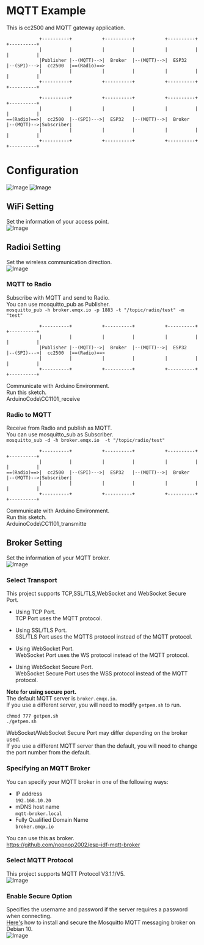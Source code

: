 # MQTT Example   
This is cc2500 and MQTT gateway application.   
```
            +----------+           +----------+           +----------+           +----------+
            |          |           |          |           |          |           |          |
            |Publisher |--(MQTT)-->|  Broker  |--(MQTT)-->|  ESP32   |--(SPI)--->|  cc2500  |==(Radio)==>
            |          |           |          |           |          |           |          |
            +----------+           +----------+           +----------+           +----------+

            +----------+           +----------+           +----------+           +----------+
            |          |           |          |           |          |           |          |
==(Radio)==>|  cc2500  |--(SPI)--->|  ESP32   |--(MQTT)-->|  Broker  |--(MQTT)-->|Subscriber|
            |          |           |          |           |          |           |          |
            +----------+           +----------+           +----------+           +----------+
```



# Configuration
![Image](https://github.com/user-attachments/assets/33017a92-f11e-4462-b434-209ef13cea0f)
![Image](https://github.com/user-attachments/assets/24580b39-2688-4c10-ae49-15dbc90942bf)

## WiFi Setting
Set the information of your access point.   
![Image](https://github.com/user-attachments/assets/f679136c-def1-41d6-b4ea-93bb9427e259)

## Radioi Setting
Set the wireless communication direction.   
![Image](https://github.com/user-attachments/assets/5a0719b7-bc83-424d-94f9-df65dd1ff409)

### MQTT to Radio   
Subscribe with MQTT and send to Radio.   
You can use mosquitto_pub as Publisher.   
```mosquitto_pub -h broker.emqx.io -p 1883 -t "/topic/radio/test" -m "test"```

```
            +----------+           +----------+           +----------+           +----------+
            |          |           |          |           |          |           |          |
            |Publisher |--(MQTT)-->|  Broker  |--(MQTT)-->|  ESP32   |--(SPI)--->|  cc2500  |==(Radio)==>
            |          |           |          |           |          |           |          |
            +----------+           +----------+           +----------+           +----------+
```


Communicate with Arduino Environment.   
Run this sketch.   
ArduinoCode\CC1101_receive   


### Radio to MQTT   
Receive from Radio and publish as MQTT.   
You can use mosquitto_sub as Subscriber.   
```mosquitto_sub -d -h broker.emqx.io  -t "/topic/radio/test"```

```
            +----------+           +----------+           +----------+           +----------+
            |          |           |          |           |          |           |          |
==(Radio)==>|  cc2500  |--(SPI)--->|  ESP32   |--(MQTT)-->|  Broker  |--(MQTT)-->|Subscriber|
            |          |           |          |           |          |           |          |
            +----------+           +----------+           +----------+           +----------+
```


Communicate with Arduino Environment.   
Run this sketch.   
ArduinoCode\CC1101_transmitte   

## Broker Setting
Set the information of your MQTT broker.   
![Image](https://github.com/user-attachments/assets/7096e297-1d2c-4469-a08f-41254490de6c)

### Select Transport   
This project supports TCP,SSL/TLS,WebSocket and WebSocket Secure Port.   

- Using TCP Port.   
	TCP Port uses the MQTT protocol.   

- Using SSL/TLS Port.   
	SSL/TLS Port uses the MQTTS protocol instead of the MQTT protocol.   

- Using WebSocket Port.   
	WebSocket Port uses the WS protocol instead of the MQTT protocol.   

- Using WebSocket Secure Port.   
	WebSocket Secure Port uses the WSS protocol instead of the MQTT protocol.   

__Note for using secure port.__   
The default MQTT server is ```broker.emqx.io```.   
If you use a different server, you will need to modify ```getpem.sh``` to run.   
```
chmod 777 getpem.sh
./getpem.sh
```

WebSocket/WebSocket Secure Port may differ depending on the broker used.   
If you use a different MQTT server than the default, you will need to change the port number from the default.   

### Specifying an MQTT Broker   
You can specify your MQTT broker in one of the following ways:   
- IP address   
 ```192.168.10.20```   
- mDNS host name   
 ```mqtt-broker.local```   
- Fully Qualified Domain Name   
 ```broker.emqx.io```

You can use this as broker.   
https://github.com/nopnop2002/esp-idf-mqtt-broker

### Select MQTT Protocol   
This project supports MQTT Protocol V3.1.1/V5.   
![Image](https://github.com/user-attachments/assets/2de382f7-969b-45e4-8d45-db90f091622f)

### Enable Secure Option   
Specifies the username and password if the server requires a password when connecting.   
[Here's](https://www.digitalocean.com/community/tutorials/how-to-install-and-secure-the-mosquitto-mqtt-messaging-broker-on-debian-10) how to install and secure the Mosquitto MQTT messaging broker on Debian 10.   
![Image](https://github.com/user-attachments/assets/e2112fbe-8af0-4c31-baf1-7a5c055bfb68)
